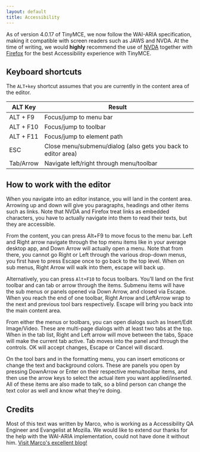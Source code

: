 ```yaml
---
layout: default
title: Accessibility
---
```


As of version 4.0.17 of TinyMCE, we now follow the WAI-ARIA specification, making it compatible with screen readers such as JAWS and NVDA. At the time of writing, we would **highly** recommend the use of [NVDA](http://www.nvaccess.org/) together with [Firefox](https://www.mozilla.org/en-US/firefox/products/) for the best Accessibility experience with TinyMCE.

## Keyboard shortcuts

The `ALT+key` shortcut assumes that you are currently in the content area of the editor.

| ALT Key   | Result      |
|-----------|-------------|
| ALT + F9  | Focus/jump to menu bar |
| ALT + F10 | Focus/jump to toolbar |
| ALT + F11 | Focus/jump to element path |
| ESC       | Close menu/submenu/dialog (also gets you back to editor area) |
| Tab/Arrow | Navigate left/right through menu/toolbar |


## How to work with the editor

When you navigate into an editor instance, you will land in the content area. Arrowing up and down will give you paragraphs, headings and other items such as links. Note that NVDA and Firefox treat links as embedded characters, you have to actually navigate into them to read their texts, but they are accessible.

From the content, you can press Alt+F9 to move focus to the menu bar. Left and Right arrow navigate through the top menu items like in your average desktop app, and Down Arrow will actually open a menu. Note that from there, you cannot go Right or Left through the various drop-down menus, you first have to press Escape once to go back to the top level. When on sub menus, Right Arrow will walk into them, escape will back up.

Alternatively, you can press `Alt+F10` to focus toolbars. You’ll land on the first toolbar and can tab or arrow through the items. Submenu items will have the sub menus or panels opened via Down Arrow, and closed via Escape. When you reach the end of one toolbar, Right Arrow and LeftArrow wrap to the next and previous tool bars respectively. Escape will bring you back into the main content area.

From either the menus or toolbars, you can open dialogs such as Insert/Edit Image/Video. These are multi-page dialogs with at least two tabs at the top. When in the tab list, Right and Left arrow will move between the tabs, Space will make the current tab active. Tab moves into the panel and through the controls. OK will accept changes, Escape or Cancel will discard.

On the tool bars and in the formatting menu, you can insert emoticons or change the text and background colors. These are panels you open by pressing DownArrow or Enter on their respective menu/toolbar items, and then use the arrow keys to select the actual item you want applied/inserted. All of these items are also made to talk, so a blind person can change the text color as well and know what they’re doing.

## Credits

Most of this text was written by Marco, who is working as a Accessibility QA Engineer and Evangelist at Mozilla. We would like to extend our thanks for the help with the WAI-ARIA implementation, could not have done it without him. [Visit Marco's excellent blog!](http://www.marcozehe.de/)
